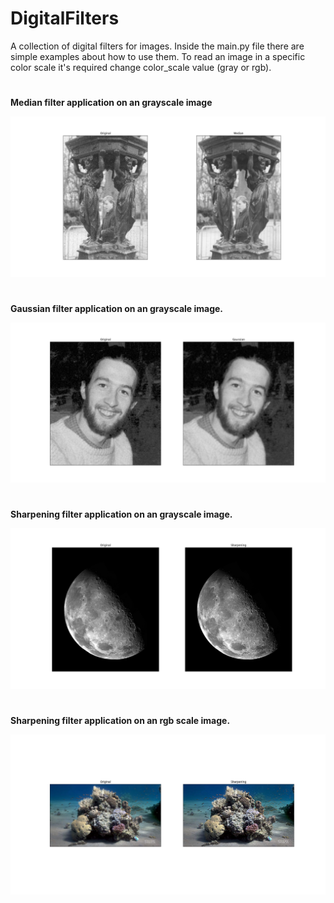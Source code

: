 # DigitalFilters
A collection of digital filters for images.
Inside the main.py file there are simple examples about how to use them.
To read an image in a specific color scale it's required change color_scale value (gray or rgb).

#
**Median filter application on an grayscale image**

![Results of Sharpening filter application](https://github.com/Izio91/DigitalFilters/blob/master/results/results_median.png)

#
**Gaussian filter application on an grayscale image.**

![Results of Sharpening filter application](https://github.com/Izio91/DigitalFilters/blob/master/results/results_gaussian.png)

#
**Sharpening filter application on an grayscale image.**

![Results of Sharpening filter application](https://github.com/Izio91/DigitalFilters/blob/master/results/results_sharpening_2.png)

#
**Sharpening filter application on an rgb scale image.**

![Results of Sharpening filter application](https://github.com/Izio91/DigitalFilters/blob/master/results/results_sharpening_1.png)